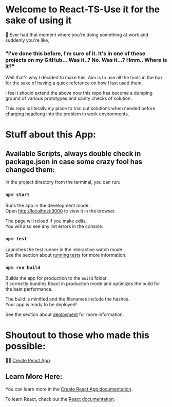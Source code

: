 # Welcome to React-TS-Use it for the sake of using it

🤔 Ever had that moment where you're doing something at work and suddenly you're like, 

### "I've done this before, I'm sure of it. It's in one of these projects on my GitHub... Was it..? No. Was it...? Hmm.. Where is it?"

Well that's why I decided to make this. Aim is to use all the tools in the box for the sake of having a quick reference on how I last used them.

I feel i should extend the above now this repo has become a dumping ground of various prototypes and sanity checks of solution. 

This repo is literally my place to trial out solutions when needed before charging headlong into the problem in work environments. 

# Stuff about this App:

## Available Scripts, always double check in package.json in case some crazy fool has changed them:

In the project directory from the terminal, you can run:

### `npm start`

Runs the app in the development mode.\
Open [http://localhost:3000](http://localhost:3000) to view it in the browser.

The page will reload if you make edits.\
You will also see any lint errors in the console.

### `npm test`

Launches the test runner in the interactive watch mode.\
See the section about [running tests](https://facebook.github.io/create-react-app/docs/running-tests) for more information.

### `npm run build`

Builds the app for production to the `build` folder.\
It correctly bundles React in production mode and optimizes the build for the best performance.

The build is minified and the filenames include the hashes.\
Your app is ready to be deployed!

See the section about [deployment](https://facebook.github.io/create-react-app/docs/deployment) for more information.


# Shoutout to those who made this possible:
🐱‍👤 [Create React App](https://github.com/facebook/create-react-app).

## Learn More Here:

You can learn more in the [Create React App documentation](https://facebook.github.io/create-react-app/docs/getting-started).

To learn React, check out the [React documentation](https://reactjs.org/).
